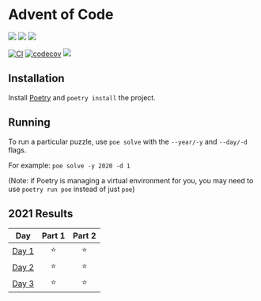 # Advent of Code

![](https://img.shields.io/badge/day%20📅-3-blue)
![](https://img.shields.io/badge/stars%20⭐-5-yellow)
![](https://img.shields.io/badge/days%20completed-2-red)

[![CI](https://github.com/k2bd/advent-of-code/actions/workflows/ci.yml/badge.svg)](https://github.com/k2bd/advent-of-code/actions/workflows/ci.yml)
[![codecov](https://codecov.io/gh/k2bd/advent-of-code/branch/main/graph/badge.svg?token=Q4VWZ3FKEC)](https://codecov.io/gh/k2bd/advent-of-code)
![](https://img.shields.io/github/last-commit/k2bd/advent-of-code)

## Installation

Install [Poetry](https://python-poetry.org/docs/) and `poetry install` the project.

## Running

To run a particular puzzle, use `poe solve` with the `--year/-y` and `--day/-d` flags.

For example: `poe solve -y 2020 -d 1`

(Note: if Poetry is managing a virtual environment for you, you may need to use `poetry run poe` instead of just `poe`)

<!--- advent_readme_stars table --->
## 2021 Results

| Day | Part 1 | Part 2 |
| :---: | :---: | :---: |
| [Day 1](https://adventofcode.com/2021/day/1) | ⭐ | ⭐ |
| [Day 2](https://adventofcode.com/2021/day/2) | ⭐ | ⭐ |
| [Day 3](https://adventofcode.com/2021/day/3) | ⭐ | ⭐ |
<!--- advent_readme_stars table --->

